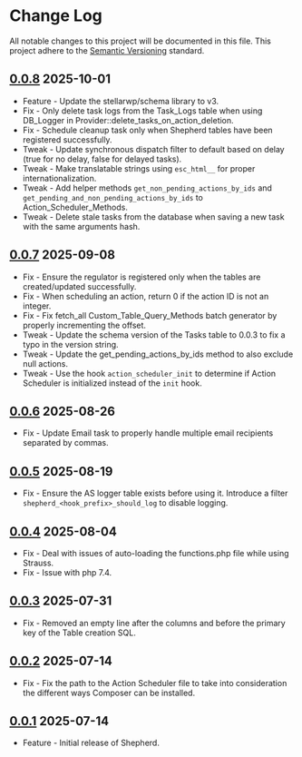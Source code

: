 # Change Log

All notable changes to this project will be documented in this file. This project adhere to the [Semantic Versioning](http://semver.org/) standard.

## [0.0.8] 2025-10-01

* Feature - Update the stellarwp/schema library to v3.
* Fix - Only delete task logs from the Task_Logs table when using DB_Logger in Provider::delete_tasks_on_action_deletion.
* Fix - Schedule cleanup task only when Shepherd tables have been registered successfully.
* Tweak - Update synchronous dispatch filter to default based on delay (true for no delay, false for delayed tasks).
* Tweak - Make translatable strings using `esc_html__` for proper internationalization.
* Tweak - Add helper methods `get_non_pending_actions_by_ids` and `get_pending_and_non_pending_actions_by_ids` to Action_Scheduler_Methods.
* Tweak - Delete stale tasks from the database when saving a new task with the same arguments hash.

[0.0.8]: https://github.com/stellarwp/shepherd/releases/tag/0.0.8

## [0.0.7] 2025-09-08

* Fix - Ensure the regulator is registered only when the tables are created/updated successfully.
* Fix - When scheduling an action, return 0 if the action ID is not an integer.
* Fix - Fix fetch_all Custom_Table_Query_Methods batch generator by properly incrementing the offset.
* Tweak - Update the schema version of the Tasks table to 0.0.3 to fix a typo in the version string.
* Tweak - Update the get_pending_actions_by_ids method to also exclude null actions.
* Tweak - Use the hook `action_scheduler_init` to determine if Action Scheduler is initialized instead of the `init` hook.

[0.0.7]: https://github.com/stellarwp/shepherd/releases/tag/0.0.7

## [0.0.6] 2025-08-26

* Fix - Update Email task to properly handle multiple email recipients separated by commas.

[0.0.6]: https://github.com/stellarwp/shepherd/releases/tag/0.0.6

## [0.0.5] 2025-08-19

* Fix - Ensure the AS logger table exists before using it. Introduce a filter `shepherd_<hook_prefix>_should_log` to disable logging.

[0.0.5]: https://github.com/stellarwp/shepherd/releases/tag/0.0.5

## [0.0.4] 2025-08-04

* Fix - Deal with issues of auto-loading the functions.php file while using Strauss.
* Fix - Issue with php 7.4.

[0.0.4]: https://github.com/stellarwp/shepherd/releases/tag/0.0.4

## [0.0.3] 2025-07-31

* Fix - Removed an empty line after the columns and before the primary key of the Table creation SQL.

[0.0.3]: https://github.com/stellarwp/shepherd/releases/tag/0.0.3

## [0.0.2] 2025-07-14

* Fix - Fix the path to the Action Scheduler file to take into consideration the different ways Composer can be installed.

[0.0.2]: https://github.com/stellarwp/shepherd/releases/tag/0.0.2

## [0.0.1] 2025-07-14

* Feature - Initial release of Shepherd.

[0.0.1]: https://github.com/stellarwp/shepherd/releases/tag/0.0.1

